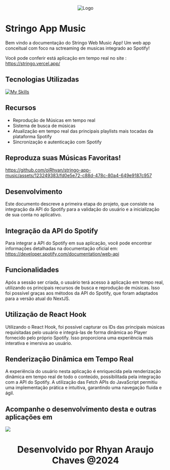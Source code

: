 <div align="center">
  <img src="https://stringo.vercel.app/_next/image?url=%2F_next%2Fstatic%2Fmedia%2Fstringo-logo-platform.8aa72fba.png&w=256&q=75" alt="Logo">
</div>


# Stringo App Music

Bem vindo a documentação do Stringo Web Music App! Um web app conceitual com foco na sctreaming de musicas integrado ao Spotify!

Você pode conferir está aplicação em tempo real no site : https://stringo.vercel.app/


## Tecnologias Utilizadas

[![My Skills](https://skillicons.dev/icons?i=react,nextjs,tailwind,typescript=7)](https://skillicons.dev)


## Recursos

- Reprodução de Músicas em tempo real
- Sistema de busca de músicas
- Atualização em tempo real das principais playlists mais tocadas da plataforma Spotify
- Sincronização e autenticação com Spotify

## Reproduza suas Músicas Favoritas!


https://github.com/oiRhyan/stringo-app-music/assets/123249383/fd0e5e72-c88d-478c-80a4-649e9187c957

## Desenvolvimento
Este documento descreve a primeira etapa do projeto, que consiste na integração da API do Spotify para a validação do usuário e a inicialização de sua conta no aplicativo.

## Integração da API do Spotify
Para integrar a API do Spotify em sua aplicação, você pode encontrar informações detalhadas na documentação oficial em: https://developer.spotify.com/documentation/web-api

## Funcionalidades
Após a sessão ser criada, o usuário terá acesso à aplicação em tempo real, utilizando os principais recursos de busca e reprodução de músicas. Isso foi possível graças aos métodos da API do Spotify, que foram adaptados para a versão atual do NextJS.

## Utilização de React Hook
Utilizando o React Hook, foi possível capturar os IDs das principais músicas requisitadas pelo usuário e integrá-las de forma dinâmica ao Player fornecido pelo próprio Spotify. Isso proporciona uma experiência mais interativa e imersiva ao usuário.

## Renderização Dinâmica em Tempo Real
A experiência do usuário nesta aplicação é enriquecida pela renderização dinâmica em tempo real de todo o conteúdo, possibilitada pela integração com a API do Spotify. A utilização das Fetch APIs do JavaScript permitiu uma implementação prática e intuitiva, garantindo uma navegação fluida e ágil.

## Acompanhe o desenvolvimento desta e outras aplicações em
<p>
  <a href="https://www.linkedin.com/in/rhyan-araujo-chaves/">
    <img src="https://skillicons.dev/icons?i=linkedin" />
  </a>
</p>

<h1 align="center">
   Desenvolvido por Rhyan Araujo Chaves @2024
</h1>




